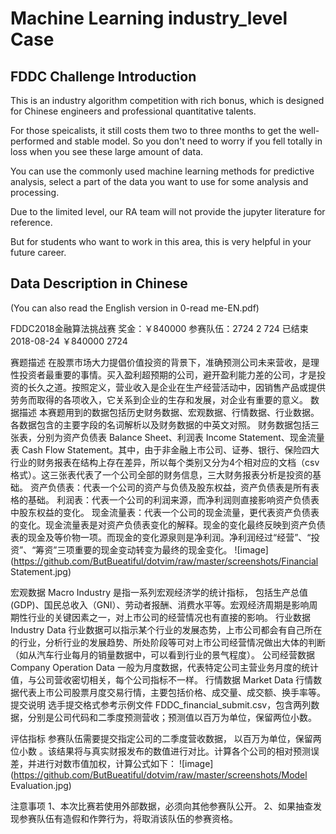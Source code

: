 # Machine Learning industry_level Case

## FDDC Challenge Introduction
This is an industry algorithm competition with rich bonus, which is designed for Chinese engineers and professional quantitative talents. 

For those speicalists, it still costs them two to three months to get the well-performed and stable model. 
So you don't need to worry if you fell totally in loss when you see these large amount of data.

You can use the commonly used machine learning methods for predictive analysis, select a part of the data you want to
use for some analysis and processing. 

Due to the limited level, our RA team will not provide the jupyter literature for reference. 

But for students who want to work in this area, this is very helpful in your future career.

## Data Description in Chinese
(You can also read the English version in 0-read me-EN.pdf)

FDDC2018金融算法挑战赛
奖金：￥840000   参赛队伍：2724	2 724
	已结束		2018-08-24	￥840000	2724
 

赛题描述
在股票市场大力提倡价值投资的背景下，准确预测公司未来营收，是理性投资者最重要的事情。买入盈利超预期的公司，避开盈利能力差的公司，才是投资的长久之道。按照定义，营业收入是企业在生产经营活动中，因销售产品或提供劳务而取得的各项收入，它关系到企业的生存和发展，对企业有重要的意义。
数据描述
本赛题用到的数据包括历史财务数据、宏观数据、行情数据、行业数据。各数据包含的主要字段的名词解析以及财务数据的中英文对照。
财务数据包括三张表，分别为资产负债表 Balance Sheet、利润表 Income Statement、现金流量表 Cash Flow Statement。其中，由于非金融上市公司、证券、银行、保险四大行业的财务报表在结构上存在差异，所以每个类别又分为4个相对应的文档（csv格式）。这三张表代表了一个公司全部的财务信息，三大财务报表分析是投资的基础。
资产负债表：代表一个公司的资产与负债及股东权益，资产负债表是所有表格的基础。
利润表：代表一个公司的利润来源，而净利润则直接影响资产负债表中股东权益的变化。
现金流量表：代表一个公司的现金流量，更代表资产负债表的变化。现金流量表是对资产负债表变化的解释。现金的变化最终反映到资产负债表的现金及等价物一项。而现金的变化源泉则是净利润。净利润经过“经营”、“投资”、“筹资”三项重要的现金变动转变为最终的现金变化。
![image](https://github.com/ButBueatiful/dotvim/raw/master/screenshots/Financial Statement.jpg)
 

宏观数据 Macro Industry 是指一系列宏观经济学的统计指标， 包括生产总值(GDP)、国民总收入（GNI）、劳动者报酬、消费水平等。宏观经济周期是影响周期性行业的关键因素之一，对上市公司的经营情况也有直接的影响。
行业数据 Industry Data 行业数据可以指示某个行业的发展态势，上市公司都会有自己所在的行业，分析行业的发展趋势、所处阶段等可对上市公司经营情况做出大体的判断（如从汽车行业每月的销量数据中，可以看到行业的景气程度）。
公司经营数据 Company Operation Data 一般为月度数据，代表特定公司主营业务月度的统计值，与公司营收密切相关，每个公司指标不一样。
行情数据 Market Data 行情数据代表上市公司股票月度交易行情，主要包括价格、成交量、成交额、换手率等。
提交说明
选手提交格式参考示例文件 FDDC_financial_submit.csv，包含两列数据，分别是公司代码和二季度预测营收；预测值以百万为单位，保留两位小数。

评估指标
参赛队伍需要提交指定公司的二季度营收数据， 以百万为单位，保留两位小数 。该结果将与真实财报发布的数值进行对比。计算各个公司的相对预测误差，并进行对数市值加权，计算公式如下：
![image](https://github.com/ButBueatiful/dotvim/raw/master/screenshots/Model Evaluation.jpg)
 
注意事项
1、本次比赛若使用外部数据，必须向其他参赛队公开。
2、如果抽查发现参赛队伍有造假和作弊行为，将取消该队伍的参赛资格。

